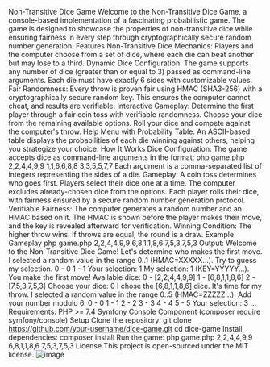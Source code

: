 Non-Transitive Dice Game Welcome to the Non-Transitive Dice Game, a console-based implementation of a fascinating probabilistic game. The game is designed to showcase the properties of non-transitive dice while ensuring fairness in every step through cryptographically secure random number generation.
Features Non-Transitive Dice Mechanics: Players and the computer choose from a set of dice, where each die can beat another but may lose to a third.
Dynamic Dice Configuration: The game supports any number of dice (greater than or equal to 3) passed as command-line arguments. Each die must have exactly 6 sides with customizable values.
Fair Randomness: Every throw is proven fair using HMAC (SHA3-256) with a cryptographically secure random key. This ensures the computer cannot cheat, and results are verifiable.
Interactive Gameplay:
Determine the first player through a fair coin toss with verifiable randomness. Choose your dice from the remaining available options. Roll your dice and compete against the computer's throw. Help Menu with Probability Table: An ASCII-based table displays the probabilities of each die winning against others, helping you strategize your choice.
How It Works Dice Configuration: The game accepts dice as command-line arguments in the format:
php game.php 2,2,4,4,9,9 1,1,6,6,8,8 3,3,5,5,7,7 Each argument is a comma-separated list of integers representing the sides of a die.
Gameplay:
A coin toss determines who goes first. Players select their dice one at a time. The computer excludes already-chosen dice from the options. Each player rolls their dice, with fairness ensured by a secure random number generation protocol. Verifiable Fairness:
The computer generates a random number and an HMAC based on it. The HMAC is shown before the player makes their move, and the key is revealed afterward for verification. Winning Condition:
The higher throw wins. If throws are equal, the round is a draw.
Example Gameplay
php game.php 2,2,4,4,9,9 6,8,1,1,8,6 7,5,3,7,5,3
Output:
Welcome to the Non-Transitive Dice Game! Let's determine who makes the first move. I selected a random value in the range 0..1 (HMAC=XXXXX...). Try to guess my selection. 0 - 0 1 - 1 Your selection: 1 My selection: 1 (KEY=YYYYY...). You make the first move!
Available dice: 0 - [2,2,4,4,9,9] 1 - [6,8,1,1,8,6] 2 - [7,5,3,7,5,3] Choose your dice: 0
I chose the [6,8,1,1,8,6] dice.
It's time for my throw. I selected a random value in the range 0..5 (HMAC=ZZZZZ...). Add your number modulo 6. 0 - 0 1 - 1 2 - 2 3 - 3 4 - 4 5 - 5 Your selection: 3 ...
Requirements:
PHP >= 7.4 Symfony Console Component (composer require symfony/console)
Setup
Clone the repository: git clone  https://github.com/your-username/dice-game.git cd dice-game
Install dependencies: composer install
Run the game: php game.php 2,2,4,4,9,9 6,8,1,1,8,6 7,5,3,7,5,3
License This project is open-sourced under the MIT license.
![image](https://github.com/user-attachments/assets/4e01281e-ffc4-4272-8c0c-72fa656f6851)
